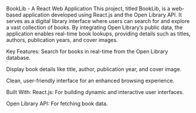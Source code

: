 BookLib - A React Web Application
This project, titled BookLib, is a web-based application developed using React.js and the Open Library API. It serves as a digital library interface where users can search for and explore a vast collection of books. By integrating Open Library’s public data, the application enables real-time book lookups, providing details such as titles, authors, publication years, and cover images.

Key Features:
Search for books in real-time from the Open Library database.

Display book details like title, author, publication year, and cover image.

Clean, user-friendly interface for an enhanced browsing experience.

Built With:
React.js: For building dynamic and interactive user interfaces.

Open Library API: For fetching book data.